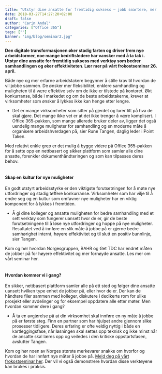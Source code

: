 ```yaml
---
title: "Utstyr dine ansatte for fremtidig suksess – jobb smartere, mer effektivt og sikrere"
date: 2018-03-27T14:27:20+02:00
draft: false
author: "Carin Andal"
categories: ["Office 365"]
tags: [""]
banner: "img/blog/seminar2.jpg"
---
```


**Den digitale transformasjonen øker stadig farten og driver frem nye arbeidsformer, noe mange bedriftsledere har vansker med å ta tak i. Utstyr dine ansatte for fremtidig suksess med verktøy som bedrer samhandlingen og øker effektiviteten. Lær mer på vårt frokostseminar 26. april.**

Både nye og mer erfarne arbeidstakere begynner å stille krav til hvordan de vil jobbe sammen. De ønsker mer fleksibilitet, enklere samhandling og muligheten til å være effektive selv om de ikke er tilstede på kontoret. Økt konkurranse, både i markedet og om de beste arbeidstakerne, krever at virksomheter som ønsker å lykkes ikke kan henge etter lengre. 

-	Det er mange virksomheter som sitter på gjerdet og lurer litt på hva de skal gjøre. Det mange ikke vet er at det ikke trenger å være komplisert. I Office 365-pakken, som mange allerede bruker deler av, ligger det også uendelig mange muligheter for samhandling og en moderne måte å organisere arbeidshverdagen på, sier Rune Tangen, daglig leder i Point Taken.  

Med relativt enkle grep er det mulig å bygge videre på Office 365-pakken for å sette opp en nettbasert og sikker plattform som samler alle dine ansatte, forenkler dokumenthåndteringen og som kan tilpasses deres behov. 
<br>
<br>
#### Skap en kultur for nye muligheter 
En godt utstyrt arbeidsstyrke er den viktigste forutsetningen for å møte nye utfordringer og stadig tøffere konkurranse. Virksomheter som har vilje til å endre seg og en kultur som omfavner nye muligheter har en viktig komponent for å lykkes i fremtiden. 

-	Å gi dine kolleger og ansatte muligheten for bedre samhandling med et sett verktøy som fungerer uansett hvor de er, gir de beste forutsetningene til å løse nye utfordringer og hoppe på nye muligheter. Resultatet ved å innføre en slik måte å jobbe på er gjerne bedre samhørighet internt, høyere effektivitet og til slutt en positiv bunnlinje, sier Tangen. 

Kom og hør hvordan Norgesgruppen, BAHR og Get TDC har endret måten de jobber på for høyere effektivitet og mer fornøyde ansatte. Les mer om vårt seminar her. 
<br>
<br>
#### Hvordan kommer vi i gang? 
En sikker, nettbasert plattform samler alle på ett sted og følger dine ansatte uansett hvilken type enhet de jobber på, eller hvor de er. Der kan de håndtere filer sammen med kolleger, diskutere i dedikerte rom for ulike prosjekt eller avdelinger og for eksempel oppdatere alle etter møter. Men hvordan kommer dere i gang? 

-	Å ta en avgjørelse på at din virksomhet skal innføre en ny måte å jobbe på er første steg. Finn en partner som har hjulpet andre gjennom slike prosesser tidligere. Deres erfaring er ofte veldig nyttig i både en kartleggingsfase, når løsningen skal settes opp teknisk og ikke minst når de ansatte skal læres opp og veiledes i den kritiske oppstartsfasen, avslutter Tangen.

Kom og hør noen av Norges største merkevarer snakke om hvorfor og hvordan de har innført nye måter å jobbe på. [Meld deg på vårt frokostseminar her](http://localhost:1313/blog/2018/03/27/velkommen-til-frokostseminar/). Der vil vi også demonstrere hvordan disse verktøyene kan brukes i praksis.
<br>
<br>



